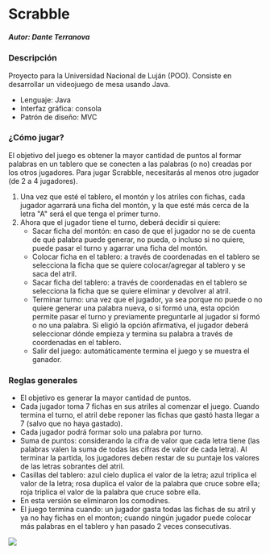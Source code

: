 # Scrabble
##### _Autor: Dante Terranova_

###
###
### Descripción
Proyecto para la Universidad Nacional de Luján (POO). Consiste en desarrollar un videojuego de mesa usando Java.
- Lenguaje: Java
- Interfaz gráfica: consola
- Patrón de diseño: MVC

### ¿Cómo jugar?
El objetivo del juego es obtener la mayor cantidad de puntos al formar palabras en un tablero que se conecten a las palabras (o no) creadas por los otros jugadores. Para jugar Scrabble, necesitarás al menos otro jugador (de 2 a 4 jugadores).
1. Una vez que esté el tablero, el montón y los atriles con fichas, cada jugador agarrará una ficha del montón, y la que esté más cerca de la letra "A" será el que tenga el primer turno.
2. Ahora que el jugador tiene el turno, deberá decidir si quiere:
     - Sacar ficha del montón: en caso de que el jugador no se de cuenta de qué palabra puede generar, no pueda, o incluso si no quiere, puede pasar el turno y agarrar una ficha del montón.
    - Colocar ficha en el tablero: a través de coordenadas en el tablero se selecciona la ficha que se quiere colocar/agregar al tablero y se saca del atril.
    - Sacar ficha del tablero: a través de coordenadas en el tablero se selecciona la ficha que se quiere eliminar y devolver al atril.
    - Terminar turno: una vez que el jugador, ya sea porque no puede o no quiere generar una palabra nueva, o si formó una, esta opción permite pasar el turno y previamente preguntarle al jugador si formó o no una palabra. Si eligió la opción afirmativa, el jugador deberá seleccionar dónde empieza y termina su palabra a través de coordenadas en el tablero.
    - Salir del juego: automáticamente termina el juego y se muestra el ganador.

### Reglas generales
- El objetivo es generar la mayor cantidad de puntos.
- Cada jugador toma 7 fichas en sus atriles al comenzar el juego. Cuando termina el turno, el atril debe reponer las fichas que gastó hasta llegar a 7 (salvo que no haya gastado).
- Cada jugador podrá formar solo una palabra por turno.
- Suma de puntos: considerando la cifra de valor que cada letra tiene (las palabras valen la suma de todas las cifras de valor de cada letra). Al terminar la partida, los jugadores deben restar de su puntaje los valores de las letras sobrantes del atril.
- Casillas del tablero: azul cielo duplica el valor de la letra; azul triplica el valor de la letra; rosa duplica el valor de la palabra que cruce sobre ella; roja triplica el valor de la palabra que cruce sobre ella.
- En esta versión se eliminaron los comodines.
- El juego termina cuando: un jugador gasta todas las fichas de su atril y ya no hay fichas en el monton; cuando ningún jugador puede colocar más palabras en el tablero y han pasado 2 veces consecutivas.
 
![](https://media.istockphoto.com/id/502558269/es/foto/letras-de-scrabble.jpg?s=612x612&w=0&k=20&c=GOwivnVneQm1epYLWneIFEFjojL2jqXm8p2Uu_doyLk=)
